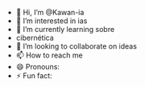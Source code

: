 - 👋 Hi, I’m @Kawan-ia
- 👀 I’m interested in ias
- 🌱 I’m currently learning sobre
- cibernética 
- 💞️ I’m looking to collaborate on ideas
- 📫 How to reach me 
- 😄 Pronouns: 
- ⚡ Fun fact: 

<!---
Kawan-ia/Kawan-ia is a ✨ special ✨ repository because its `README.md` (this file) appears on your GitHub profile.
You can click the Preview link to take a look at your changes.
--->
